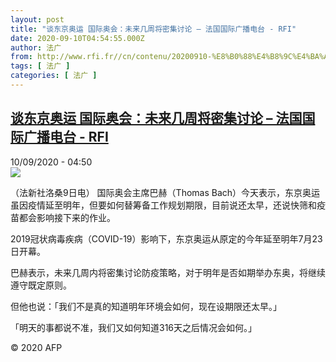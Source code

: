 ```yaml
---
layout: post
title: "谈东京奥运 国际奥会：未来几周将密集讨论 – 法国国际广播电台 - RFI"
date: 2020-09-10T04:54:55.000Z
author: 法广
from: http://www.rfi.fr//cn/contenu/20200910-%E8%B0%88%E4%B8%9C%E4%BA%AC%E5%A5%A5%E8%BF%90-%E5%9B%BD%E9%99%85%E5%A5%A5%E4%BC%9A%E6%9C%AA%E6%9D%A5%E5%87%A0%E5%91%A8%E5%B0%86%E5%AF%86%E9%9B%86%E8%AE%A8%E8%AE%BA
tags: [ 法广 ]
categories: [ 法广 ]
---
```

<!--1599713695000-->
[谈东京奥运 国际奥会：未来几周将密集讨论 – 法国国际广播电台 - RFI](http://www.rfi.fr//cn/contenu/20200910-%E8%B0%88%E4%B8%9C%E4%BA%AC%E5%A5%A5%E8%BF%90-%E5%9B%BD%E9%99%85%E5%A5%A5%E4%BC%9A%E6%9C%AA%E6%9D%A5%E5%87%A0%E5%91%A8%E5%B0%86%E5%AF%86%E9%9B%86%E8%AE%A8%E8%AE%BA)
------

<div>
<div>10/09/2020 - 04:50</div><img src="https://s.rfi.fr/media/display/e68bfdee-f311-11ea-abbc-005056bf87d6/w:310/p:16x9/spo0002b.200910105001.jpg"><div class="t-content__body u-clearfix"><p>（法新社洛桑9日电）    国际奥会主席巴赫（Thomas Bach）今天表示，东京奥运虽因疫情延至明年，但要如何替筹备工作规划期限，目前说还太早，还说快筛和疫苗都会影响接下来的作业。</p><p>    2019冠状病毒疾病（COVID-19）影响下，东京奥运从原定的今年延至明年7月23日开幕。</p><p>    巴赫表示，未来几周内将密集讨论防疫策略，对于明年是否如期举办东奥，将继续遵守既定原则。</p><p>    但他也说：「我们不是真的知道明年环境会如何，现在设期限还太早。」</p><p>    「明天的事都说不准，我们又如何知道316天之后情况会如何。」</p><p class="t-copyright">© 2020 AFP</p>        </div>
</div>
